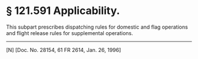 # § 121.591   Applicability.

This subpart prescribes dispatching rules for domestic and flag operations and flight release rules for supplemental operations.



---

[N] [Doc. No. 28154, 61 FR 2614, Jan. 26, 1996]




